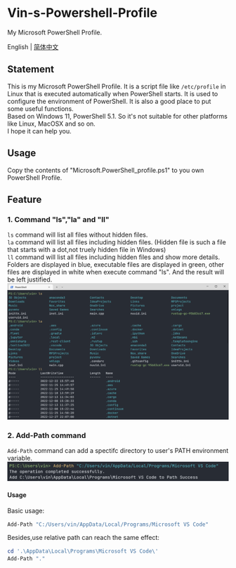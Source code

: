 # Vin-s-Powershell-Profile
My Microsoft PowerShell Profile.

English | [简体中文](README-CN.md)
## Statement
This is my Microsoft PowerShell Profile. It is a script file like `/etc/profile` in Linux that is executed automatically when PowerShell starts. It is used to configure the environment of PowerShell. It is also a good place to put some useful functions.  
Based on Windows 11, PowerShell 5.1. So it's not suitable for other platforms like Linux, MacOSX and so on.  
I hope it can help you.

## Usage
Copy the contents of "Microsoft.PowerShell_profile.ps1" to you own PowerShell Profile.

## Feature
### 1.  Command "ls","la" and "ll"
`ls` command will list all files without hidden files.   
`la` command will list all files including hidden files. (Hidden file is such a file that starts with a dot,not truely hidden file in Windows)  
`ll` command will list all files including hidden files and show more details.  
Folders are displayed in blue, executable files are displayed in green, other files are displayed in white when execute command "ls". And the result will be left justified.
![list files](./img/List-File.png "ls,ll,la command")



### 2. Add-Path command
`Add-Path` command can add a spectifc directory to user's PATH environment variable. 
![Add-Path](./img/Add-Path.png "Add-Path command")

#### Usage
Basic usage:
```powershell
Add-Path "C:/Users/vin/AppData/Local/Programs/Microsoft VS Code"
```
Besides,use relative path can reach the same effect:
```powershell
cd '.\AppData\Local\Programs\Microsoft VS Code\'
Add-Path "."
```